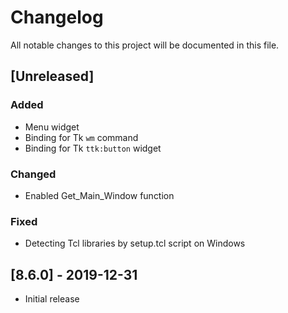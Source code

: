 # Changelog
All notable changes to this project will be documented in this file.

## [Unreleased]

### Added
- Menu widget
- Binding for Tk `wm` command
- Binding for Tk `ttk:button` widget

### Changed
- Enabled Get\_Main\_Window function

### Fixed
- Detecting Tcl libraries by setup.tcl script on Windows

## [8.6.0] - 2019-12-31
- Initial release
